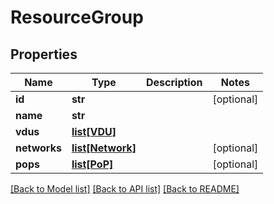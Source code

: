 # ResourceGroup

## Properties
Name | Type | Description | Notes
------------ | ------------- | ------------- | -------------
**id** | **str** |  | [optional] 
**name** | **str** |  | 
**vdus** | [**list[VDU]**](VDU.md) |  | 
**networks** | [**list[Network]**](Network.md) |  | [optional] 
**pops** | [**list[PoP]**](PoP.md) |  | [optional] 

[[Back to Model list]](../README.md#documentation-for-models) [[Back to API list]](../README.md#documentation-for-api-endpoints) [[Back to README]](../README.md)


